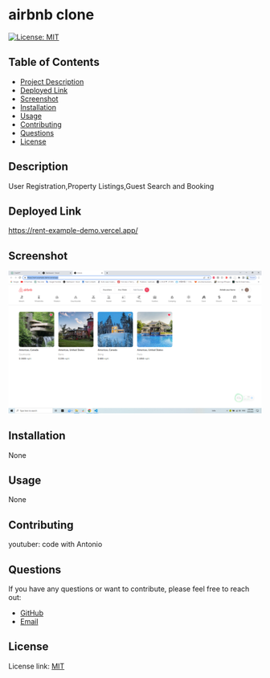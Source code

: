 
# airbnb clone

[![License: MIT](https://img.shields.io/badge/License-MIT-yellow.svg)](https://opensource.org/licenses/MIT)

## Table of Contents
- [Project Description](#description)
- [Deployed Link](#deployed-link)
- [Screenshot](#screenshot)
- [Installation](#installation)
- [Usage](#usage)
- [Contributing](#contributing)
- [Questions](#questions)
- [License](#license)

## Description
User Registration,Property Listings,Guest Search and Booking

## Deployed Link
https://rent-example-demo.vercel.app/

## Screenshot
![App Screenshot](https://github.com/Alien-oyi/airbnb-demo/blob/main/public/Images/Screenshot%20(210).png?raw=true)

## Installation
None

## Usage
None

## Contributing
youtuber: code with Antonio

## Questions
If you have any questions or want to contribute, please feel free to reach out:

- [GitHub](https://github.com/Alien-oyi)
- [Email](mailto:daijinmin78@gmail.com)

## License
License link: [MIT](https://choosealicense.com/licenses/mit/)
